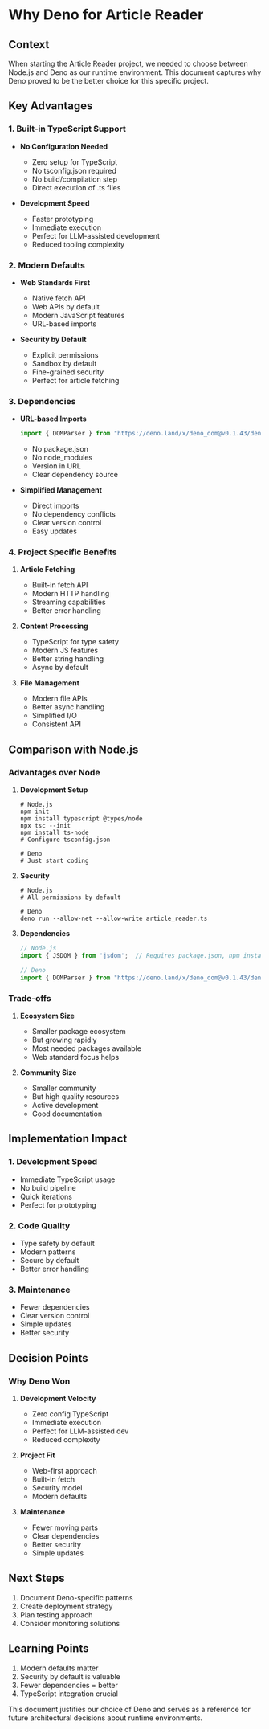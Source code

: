 # Why Deno for Article Reader

## Context

When starting the Article Reader project, we needed to choose between Node.js and Deno as our runtime environment. This document captures why Deno proved to be the better choice for this specific project.

## Key Advantages

### 1. Built-in TypeScript Support

- **No Configuration Needed**
  - Zero setup for TypeScript
  - No tsconfig.json required
  - No build/compilation step
  - Direct execution of .ts files

- **Development Speed**
  - Faster prototyping
  - Immediate execution
  - Perfect for LLM-assisted development
  - Reduced tooling complexity

### 2. Modern Defaults

- **Web Standards First**
  - Native fetch API
  - Web APIs by default
  - Modern JavaScript features
  - URL-based imports

- **Security by Default**
  - Explicit permissions
  - Sandbox by default
  - Fine-grained security
  - Perfect for article fetching

### 3. Dependencies

- **URL-based Imports**

  ```typescript
  import { DOMParser } from "https://deno.land/x/deno_dom@v0.1.43/deno-dom-wasm.ts";
  ```

  - No package.json
  - No node_modules
  - Version in URL
  - Clear dependency source

- **Simplified Management**
  - Direct imports
  - No dependency conflicts
  - Clear version control
  - Easy updates

### 4. Project Specific Benefits

1. **Article Fetching**
   - Built-in fetch API
   - Modern HTTP handling
   - Streaming capabilities
   - Better error handling

2. **Content Processing**
   - TypeScript for type safety
   - Modern JS features
   - Better string handling
   - Async by default

3. **File Management**
   - Modern file APIs
   - Better async handling
   - Simplified I/O
   - Consistent API

## Comparison with Node.js

### Advantages over Node

1. **Development Setup**
   ```shell
   # Node.js
   npm init
   npm install typescript @types/node
   npx tsc --init
   npm install ts-node
   # Configure tsconfig.json
   
   # Deno
   # Just start coding
   ```

2. **Security**

   ```shell
   # Node.js
   # All permissions by default
   
   # Deno
   deno run --allow-net --allow-write article_reader.ts
   ```

3. **Dependencies**

   ```typescript
   // Node.js
   import { JSDOM } from 'jsdom';  // Requires package.json, npm install
   
   // Deno
   import { DOMParser } from "https://deno.land/x/deno_dom@v0.1.43/deno-dom-wasm.ts";
   ```

### Trade-offs

1. **Ecosystem Size**
   - Smaller package ecosystem
   - But growing rapidly
   - Most needed packages available
   - Web standard focus helps

2. **Community Size**
   - Smaller community
   - But high quality resources
   - Active development
   - Good documentation

## Implementation Impact

### 1. Development Speed

- Immediate TypeScript usage
- No build pipeline
- Quick iterations
- Perfect for prototyping

### 2. Code Quality

- Type safety by default
- Modern patterns
- Secure by default
- Better error handling

### 3. Maintenance

- Fewer dependencies
- Clear version control
- Simple updates
- Better security

## Decision Points

### Why Deno Won

1. **Development Velocity**
   - Zero config TypeScript
   - Immediate execution
   - Perfect for LLM-assisted dev
   - Reduced complexity

2. **Project Fit**
   - Web-first approach
   - Built-in fetch
   - Security model
   - Modern defaults

3. **Maintenance**
   - Fewer moving parts
   - Clear dependencies
   - Better security
   - Simple updates

## Next Steps

1. Document Deno-specific patterns
2. Create deployment strategy
3. Plan testing approach
4. Consider monitoring solutions

## Learning Points

1. Modern defaults matter
2. Security by default is valuable
3. Fewer dependencies = better
4. TypeScript integration crucial

This document justifies our choice of Deno and serves as a reference for future architectural decisions about runtime environments.
